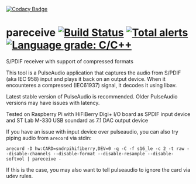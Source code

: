 [![Codacy Badge](https://api.codacy.com/project/badge/Grade/41e42cb712ba443eacf8b355cb6a32ec)](https://app.codacy.com/gh/Shulyaka/pareceive?utm_source=github.com&utm_medium=referral&utm_content=Shulyaka/pareceive&utm_campaign=Badge_Grade_Settings)
# pareceive [![Build Status](https://app.travis-ci.com/Shulyaka/pareceive.svg?branch=master)](https://app.travis-ci.com/Shulyaka/pareceive) [![Total alerts](https://img.shields.io/lgtm/alerts/g/Shulyaka/pareceive.svg?logo=lgtm&logoWidth=18)](https://lgtm.com/projects/g/Shulyaka/pareceive/alerts/) [![Language grade: C/C++](https://img.shields.io/lgtm/grade/cpp/g/Shulyaka/pareceive.svg?logo=lgtm&logoWidth=18)](https://lgtm.com/projects/g/Shulyaka/pareceive/context:cpp)
S/PDIF receiver with support of compressed formats

This tool is a PulseAudio application that captures the audio from S/PDIF (aka IEC 958) input and plays it back on an output device. When it encounteres a compressed (IEC61937) signal, it decodes it using libav.

Latest stable version of PulseAudio is recommended. Older PulseAudio versions may have issues with latency.

Tested on Raspberry Pi with HiFiBerry Digi+ I/O board as SPDIF input device and ST Lab M-330 USB soundard as 7.1 DAC output device

If you have an issue with input device over pulseaudio, you can also try piping audio from `arecord` via stdin:
```
arecord -D hw:CARD=sndrpihifiberry,DEV=0 -q -C -f s16_le -c 2 -t raw --disable-channels --disable-format --disable-resample --disable-softvol | pareceive -
```
If this is the case, you may also want to tell pulseaudio to ignore the card via udev rules.
